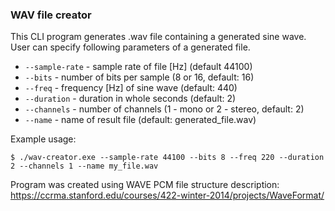 ### WAV file creator

This CLI program generates .wav file containing a generated sine wave. User can specify following parameters of a generated file.
- `--sample-rate` - sample rate of file [Hz] (default 44100)
- `--bits` - number of bits per sample (8 or 16, default: 16)
- `--freq` - frequency [Hz] of sine wave (default: 440)
- `--duration` - duration in whole seconds (default: 2)
- `--channels` - number of channels (1 - mono or 2 - stereo, default: 2)
- `--name` - name of result file (default: generated_file.wav)

Example usage:
```
$ ./wav-creator.exe --sample-rate 44100 --bits 8 --freq 220 --duration 2 --channels 1 --name my_file.wav
```

Program was created using WAVE PCM file structure description: https://ccrma.stanford.edu/courses/422-winter-2014/projects/WaveFormat/ 